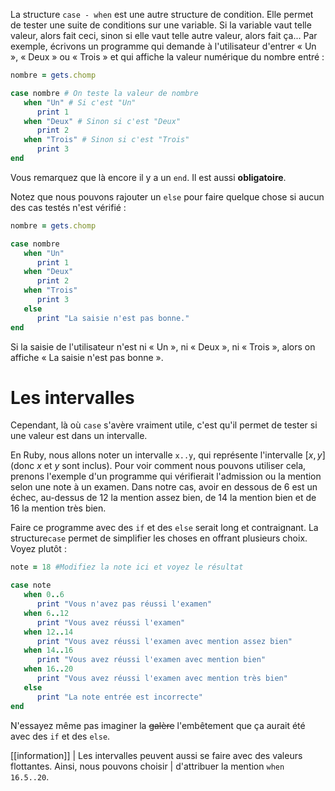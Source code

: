 La structure `case - when` est une autre structure de condition. Elle permet de tester une suite de conditions sur une variable. Si la variable vaut telle valeur, alors fait ceci, sinon si elle vaut telle autre valeur, alors fait ça... Par exemple, écrivons un programme qui demande à l'utilisateur d'entrer « Un », « Deux » ou « Trois » et qui affiche la valeur numérique du nombre entré :

```ruby
nombre = gets.chomp

case nombre # On teste la valeur de nombre
   when "Un" # Si c'est "Un"
      print 1
   when "Deux" # Sinon si c'est "Deux"
      print 2
   when "Trois" # Sinon si c'est "Trois"
      print 3
end   
```

Vous remarquez que là encore il y a un `end`. Il est aussi **obligatoire**. 

Notez que nous pouvons rajouter un `else` pour faire quelque chose si aucun des cas testés n'est vérifié :

```ruby
nombre = gets.chomp

case nombre 
   when "Un"
      print 1
   when "Deux"
      print 2
   when "Trois"
      print 3
   else
      print "La saisie n'est pas bonne." 
end
```
 
Si la saisie de l'utilisateur n'est ni « Un », ni « Deux », ni « Trois », alors on affiche « La saisie n'est pas bonne ».

# Les intervalles

Cependant, là où `case` s'avère vraiment utile, c'est qu'il permet de tester si une valeur est dans un intervalle. 

En Ruby, nous allons noter un intervalle `x..y`, qui représente l'intervalle $[x, y]$ (donc $x$ et $y$ sont inclus). Pour voir comment nous pouvons utiliser cela, prenons l'exemple d'un programme qui vérifierait  l'admission ou la mention selon une note à un examen. Dans notre cas, avoir en dessous de 6 est un échec, au-dessus de 12 la mention assez bien, de 14 la mention bien et de 16 la mention très bien.  

Faire ce programme avec des `if` et des `else` serait long et contraignant. La structure`case` permet de simplifier les choses en offrant plusieurs choix. Voyez plutôt :

```ruby
note = 18 #Modifiez la note ici et voyez le résultat

case note
   when 0..6
      print "Vous n'avez pas réussi l'examen"
   when 6..12
      print "Vous avez réussi l'examen"
   when 12..14
      print "Vous avez réussi l'examen avec mention assez bien"
   when 14..16
      print "Vous avez réussi l'examen avec mention bien"
   when 16..20
      print "Vous avez réussi l'examen avec mention très bien"
   else
      print "La note entrée est incorrecte"
end
```

N'essayez même pas imaginer la ~~galère~~ l'embêtement que ça aurait été avec des `if` et des `else`.

[[information]]
| Les intervalles peuvent aussi se faire avec des valeurs flottantes. Ainsi, nous pouvons choisir 
| d'attribuer la mention `when 16.5..20`.